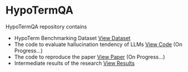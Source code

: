 # HypoTermQA

HypoTermQA repository contains 

* HypoTerm Benchmarking Dataset <a href="https://anonymous.4open.science/r/HypoTerm-6554/HypoTermQA_Dataset/HypoTermQA.jsonl" class="button">View Dataset</a> 
* The code to evaluate hallucination tendency of LLMs <a href="https://anonymous.4open.science/r/HypoTerm-6554/src/answerevaluator.py" class="button">View Code</a> (On Progress...)
* The code to reproduce the paper <a href="https://anonymous.4open.science/r/HypoTerm-6554/src/questiongenerator.py" class="button">View Paper</a> (On Progress...)
* Intermediate results of the research <a href="https://anonymous.4open.science/r/HypoTerm-6554/data/intermediate/term_couples.jsonl" class="button">View Results</a>
